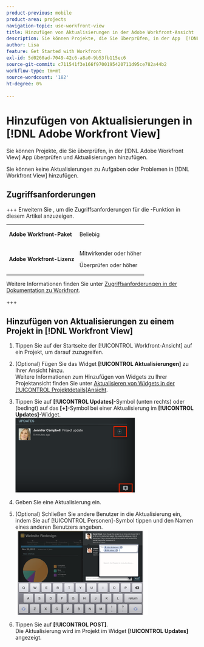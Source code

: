 ```yaml
---
product-previous: mobile
product-area: projects
navigation-topic: use-workfront-view
title: Hinzufügen von Aktualisierungen in der Adobe Workfront-Ansicht
description: Sie können Projekte, die Sie überprüfen, in der App  [!DNL Adobe Workfront] Anzeigen“ überprüfen und Aktualisierungen hinzufügen.
author: Lisa
feature: Get Started with Workfront
exl-id: 5d0260ad-7049-42c6-a8a0-9b53fb115ec6
source-git-commit: c711541f3e166f9700195420711d95ce782a44b2
workflow-type: tm+mt
source-wordcount: '182'
ht-degree: 0%

---
```


# Hinzufügen von Aktualisierungen in [!DNL Adobe Workfront View]

Sie können Projekte, die Sie überprüfen, in der [!DNL Adobe Workfront View] App überprüfen und Aktualisierungen hinzufügen.

Sie können keine Aktualisierungen zu Aufgaben oder Problemen in [!DNL Workfront View] hinzufügen.

## Zugriffsanforderungen

+++ Erweitern Sie , um die Zugriffsanforderungen für die -Funktion in diesem Artikel anzuzeigen.

<table style="table-layout:auto"> 
 <col> 
 </col> 
 <col> 
 </col> 
 <tbody> 
  <tr> 
   <td role="rowheader"><strong>Adobe Workfront-Paket</strong></td> 
   <td> <p>Beliebig</p> </td> 
  </tr> 
  <tr> 
   <td role="rowheader"><strong>Adobe Workfront-Lizenz</strong></td> 
   <td> 
   <p>Mitwirkender oder höher</p>
   <p>Überprüfen oder höher</p> </td> 
  </tr> 
 </tbody> 
</table>

Weitere Informationen finden Sie unter [Zugriffsanforderungen in der Dokumentation zu Workfront](/help/quicksilver/administration-and-setup/add-users/access-levels-and-object-permissions/access-level-requirements-in-documentation.md).

+++

## Hinzufügen von Aktualisierungen zu einem Projekt in [!DNL Workfront View]

1. Tippen Sie auf der Startseite der [!UICONTROL Workfront-Ansicht] auf ein Projekt, um darauf zuzugreifen.
1. (Optional) Fügen Sie das Widget **[!UICONTROL Aktualisierungen]** zu Ihrer Ansicht hinzu.\
   Weitere Informationen zum Hinzufügen von Widgets zu Ihrer Projektansicht finden Sie unter [Aktualisieren von Widgets in der [!UICONTROL Projektdetails]Ansicht](../../../workfront-basics/mobile-apps/using-workfront-view/update-widgets-in-workfront-view.md).

1. Tippen Sie auf **[!UICONTROL Updates]**-Symbol (unten rechts) oder (bedingt) auf das **[+]**-Symbol bei einer Aktualisierung im **[!UICONTROL Updates]**-Widget.\
   ![[!DNL workfront_view_updates_icon].png](assets/workfront-view-updates-icon-315x196.png)

1. Geben Sie eine Aktualisierung ein.
1. (Optional) Schließen Sie andere Benutzer in die Aktualisierung ein, indem Sie auf [!UICONTROL Personen]-Symbol tippen und den Namen eines anderen Benutzers angeben.\
   ![Aktualisierungen in der Mobile App](assets/screen-shot-2014-002-21-at-2.57.44-pm-350x222.png)

1. Tippen Sie auf **[!UICONTROL POST]**.\
   Die Aktualisierung wird im Projekt im Widget **[!UICONTROL Updates]** angezeigt.
